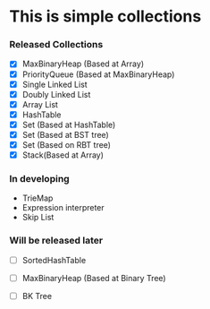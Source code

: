 # This is simple collections 

### Released Collections

- [x] MaxBinaryHeap (Based at Array)
- [x] PriorityQueue (Based at MaxBinaryHeap)
- [x] Single Linked List
- [x] Doubly Linked List
- [x] Array List
- [x] HashTable
- [x] Set (Based at HashTable)
- [x] Set (Based at BST tree)
- [x] Set (Based on RBT tree)
- [x] Stack(Based at Array)

### In developing
- TrieMap
- Expression interpreter
- Skip List

### Will be released later

- [ ] SortedHashTable
- [ ] MaxBinaryHeap (Based at Binary Tree)
- [ ] BK Tree







